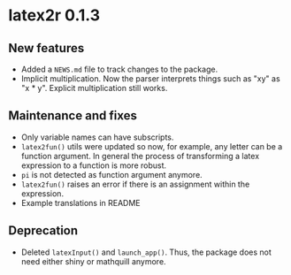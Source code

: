 # latex2r 0.1.3

## New features

* Added a `NEWS.md` file to track changes to the package.
* Implicit multiplication. Now the parser interprets things such as "xy" as "x * y". 
Explicit multiplication still works.

## Maintenance and fixes

* Only variable names can have subscripts. 
* `latex2fun()` utils were updated so now, for example, any letter can be a function argument. 
In general the process of transforming a latex expression to a function is more robust.
* `pi` is not detected as function argument anymore.
* `latex2fun()` raises an error if there is an assignment within the expression.
* Example translations in README

## Deprecation

* Deleted `latexInput()` and `launch_app()`. Thus, the package does not need either 
shiny or mathquill anymore.
